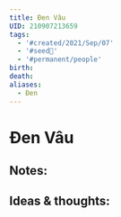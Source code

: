 ```yaml
---
title: Đen Vâu
UID: 210907213659
tags:
  - '#created/2021/Sep/07'
  - '#seed🥜'
  - '#permanent/people'
birth: 
death: 
aliases:
  - Đen
---
```

# Đen Vâu

## Notes:


## Ideas & thoughts:
